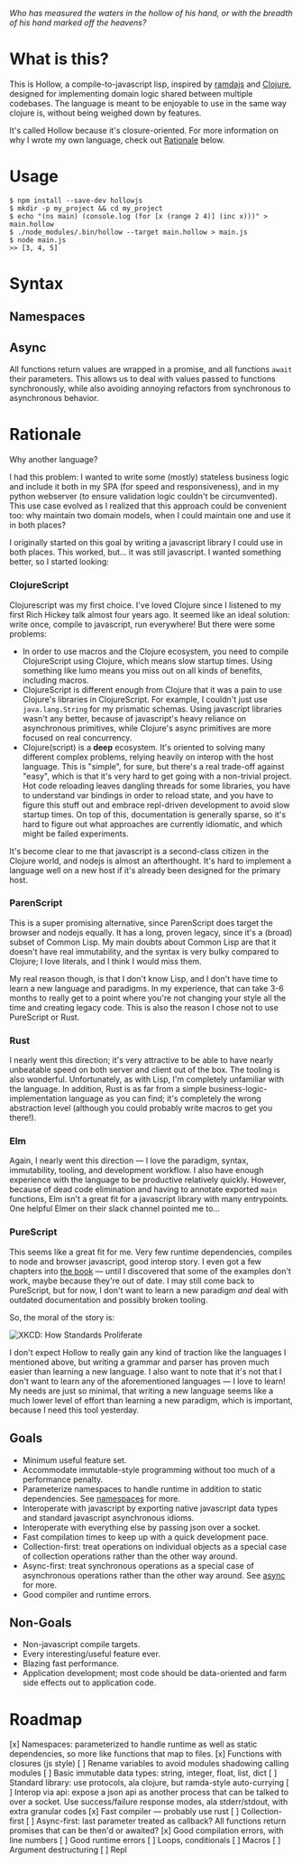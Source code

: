 _Who has measured the waters in the hollow of his hand, or with the breadth of his hand marked off the heavens?_

# What is this?

This is Hollow, a compile-to-javascript lisp, inspired by [ramdajs](https://ramdajs.com/) and [Clojure](https://clojure.org/), designed for implementing domain logic shared between multiple codebases. The language is meant to be enjoyable to use in the same way clojure is, without being weighed down by features.

It's called Hollow because it's closure-oriented. For more information on why I wrote my own language, check out [Rationale](#rationale) below.

# Usage

```
$ npm install --save-dev hollowjs
$ mkdir -p my_project && cd my_project
$ echo "(ns main) (console.log (for [x (range 2 4)] (inc x)))" > main.hollow
$ ./node_modules/.bin/hollow --target main.hollow > main.js
$ node main.js
>> [3, 4, 5]
```

# Syntax

## Namespaces

## Async

 All functions return values are wrapped in a promise, and all functions `await` their parameters. This allows us to deal with values passed to functions synchronously, while also avoiding annoying refactors from synchronous to asynchronous behavior.

# Rationale

Why another language?

I had this problem: I wanted to write some (mostly) stateless business logic and include it both in my SPA (for speed and responsiveness), and in my python webserver (to ensure validation logic couldn't be circumvented). This use case evolved as I realized that this approach could be convenient too: why maintain two domain models, when I could maintain one and use it in both places?

I originally started on this goal by writing a javascript library I could use in both places. This worked, but... it was still javascript. I wanted something better, so I started looking:

### ClojureScript 

Clojurescript was my first choice. I've loved Clojure since I listened to my first Rich Hickey talk almost four years ago. It seemed like an ideal solution: write once, compile to javascript, run everywhere! But there were some problems:

- In order to use macros and the Clojure ecosystem, you need to compile ClojureScript using Clojure, which means slow startup times. Using something like lumo means you miss out on all kinds of benefits, including macros.
- ClojureScript is different enough from Clojure that it was a pain to use Clojure's libraries in ClojureScript. For example, I couldn't just use `java.lang.String` for my prismatic schemas. Using javascript libraries wasn't any better, because of javascript's heavy reliance on asynchronous primitives, while Clojure's async primitives are more focused on real concurrency.
- Clojure(script) is a **deep** ecosystem. It's oriented to solving many different complex problems, relying heavily on interop with the host language. This is "simple", for sure, but there's a real trade-off against "easy", which is that it's very hard to get going with a non-trivial project. Hot code reloading leaves dangling threads for some libraries, you have to understand var bindings in order to reload state, and you have to figure this stuff out and embrace repl-driven development to avoid slow startup times. On top of this, documentation is generally sparse, so it's hard to figure out what approaches are currently idiomatic, and which might be failed experiments.

It's become clear to me that javascript is a second-class citizen in the Clojure world, and nodejs is almost an afterthought. It's hard to implement a language well on a new host if it's already been designed for the primary host. 

### ParenScript

This is a super promising alternative, since ParenScript does target the browser and nodejs equally. It has a long, proven legacy, since it's a (broad) subset of Common Lisp. My main doubts about Common Lisp are that it doesn't have real immutability, and the syntax is very bulky compared to Clojure; I love literals, and I think I would miss them. 

My real reason though, is that I don't know Lisp, and I don't have time to learn a new language and paradigms. In my experience, that can take 3-6 months to really get to a point where you're not changing your style all the time and creating legacy code. This is also the reason I chose not to use PureScript or Rust.

### Rust

I nearly went this direction; it's very attractive to be able to have nearly unbeatable speed on both server and client out of the box. The tooling is also wonderful. Unfortunately, as with Lisp, I'm completely unfamiliar with the language. In addition, Rust is as far from a simple business-logic-implementation language as you can find; it's completely the wrong abstraction level (although you could probably write macros to get you there!).

### Elm

Again, I nearly went this direction — I love the paradigm, syntax, immutability, tooling, and development workflow. I also have enough experience with the language to be productive relatively quickly. However, because of dead code elimination and having to annotate exported `main` functions, Elm isn't a great fit for a javascript library with many entrypoints. One helpful Elmer on their slack channel pointed me to...

### PureScript

This seems like a great fit for me. Very few runtime dependencies, compiles to node and browser javascript, good interop story. I even got a few chapters into [the book](https://leanpub.com/purescript/read) — until I discovered that some of the examples don't work, maybe because they're out of date. I may still come back to PureScript, but for now, I don't want to learn a new paradigm _and_ deal with outdated documentation and possibly broken tooling.

So, the moral of the story is:

![XKCD: How Standards Proliferate](https://imgs.xkcd.com/comics/standards.png)

I don't expect Hollow to really gain any kind of traction like the languages I mentioned above, but writing a grammar and parser has proven much easier than learning a new language. I also want to note that it's not that I don't want to learn any of the aforementioned languages — I love to learn! My needs are just so minimal, that writing a new language seems like a much lower level of effort than learning a new paradigm, which is important, because I need this tool yesterday.

## Goals

- Minimum useful feature set.
- Accommodate immutable-style programming without too much of a performance penalty.
- Parameterize namespaces to handle runtime in addition to static dependencies. See [namespaces](#namespaces) for more.
- Interoperate with javascript by exporting native javascript data types and standard javascript asynchronous idioms.
- Interoperate with everything else by passing json over a socket.
- Fast compilation times to keep up with a quick development pace.
- Collection-first: treat operations on individual objects as a special case of collection operations rather than the other way around.
-  Async-first: treat synchronous operations as a special case of asynchronous operations rather than the other way around. See [async](#async) for more.
-  Good compiler and runtime errors.

## Non-Goals

- Non-javascript compile targets.
- Every interesting/useful feature ever.
- Blazing fast performance.
- Application development; most code should be data-oriented and farm side effects out to application code.

# Roadmap

[x] Namespaces: parameterized to handle runtime as well as static dependencies, so more like functions that map to files.
[x] Functions with closures (js style)
[ ] Rename variables to avoid modules shadowing calling modules
[ ] Basic immutable data types: string, integer, float, list, dict
[ ] Standard library: use protocols, ala clojure, but ramda-style auto-currying
[ ] Interop via api: expose a json api as another process that can be talked to over a socket. Use success/failure response modes, ala stderr/stdout, with extra granular codes
[x] Fast compiler — probably use rust
[ ] Collection-first
[ ] Async-first: last parameter treated as callback? All functions return promises that can be then'd or awaited?
[x] Good compilation errors, with line numbers
[ ] Good runtime errors
[ ] Loops, conditionals
[ ] Macros
[ ] Argument destructuring
[ ] Repl
